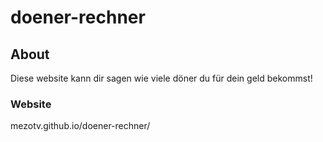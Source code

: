 # doener-rechner
 
## About
Diese website kann dir sagen wie viele döner du für dein geld bekommst!

### Website

mezotv.github.io/doener-rechner/